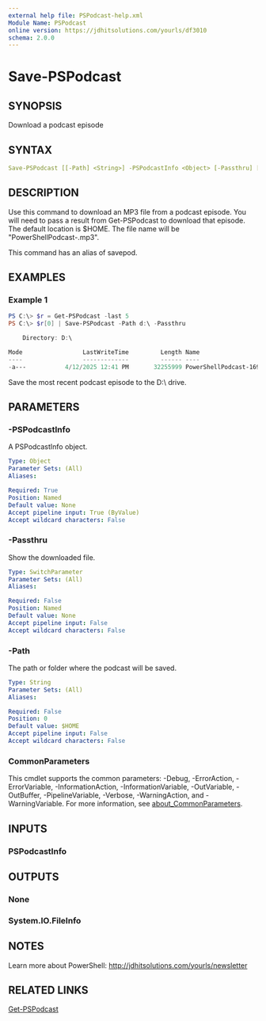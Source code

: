 ```yaml
---
external help file: PSPodcast-help.xml
Module Name: PSPodcast
online version: https://jdhitsolutions.com/yourls/df3010
schema: 2.0.0
---
```


# Save-PSPodcast

## SYNOPSIS

Download a podcast episode

## SYNTAX

```yaml
Save-PSPodcast [[-Path] <String>] -PSPodcastInfo <Object> [-Passthru] [<CommonParameters>]
```

## DESCRIPTION

Use this command to download an MP3 file from a podcast episode. You will need to pass a result from Get-PSPodcast to download that episode. The default location is $HOME. The file name will be "PowerShellPodcast-<episode number>.mp3".

This command has an alias of savepod.

## EXAMPLES

### Example 1

```powershell
PS C:\> $r = Get-PSPodcast -last 5
PS C:\> $r[0] | Save-PSPodcast -Path d:\ -Passthru

    Directory: D:\

Mode                 LastWriteTime         Length Name
----                 -------------         ------ ----
-a---           4/12/2025 12:41 PM       32255999 PowerShellPodcast-169.mp3
```

Save the most recent podcast episode to the D:\ drive.

## PARAMETERS

### -PSPodcastInfo

A PSPodcastInfo object.

```yaml
Type: Object
Parameter Sets: (All)
Aliases:

Required: True
Position: Named
Default value: None
Accept pipeline input: True (ByValue)
Accept wildcard characters: False
```

### -Passthru

Show the downloaded file.

```yaml
Type: SwitchParameter
Parameter Sets: (All)
Aliases:

Required: False
Position: Named
Default value: None
Accept pipeline input: False
Accept wildcard characters: False
```

### -Path

The path or folder where the podcast will be saved.

```yaml
Type: String
Parameter Sets: (All)
Aliases:

Required: False
Position: 0
Default value: $HOME
Accept pipeline input: False
Accept wildcard characters: False
```

### CommonParameters

This cmdlet supports the common parameters: -Debug, -ErrorAction, -ErrorVariable, -InformationAction, -InformationVariable, -OutVariable, -OutBuffer, -PipelineVariable, -Verbose, -WarningAction, and -WarningVariable. For more information, see [about_CommonParameters](http://go.microsoft.com/fwlink/?LinkID=113216).

## INPUTS

### PSPodcastInfo

## OUTPUTS

### None

### System.IO.FileInfo

## NOTES

Learn more about PowerShell: http://jdhitsolutions.com/yourls/newsletter

## RELATED LINKS

[Get-PSPodcast](Get-PSPodcast.md)
